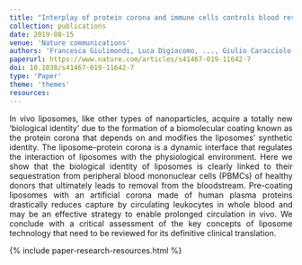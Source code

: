 ```yaml
---
title: "Interplay of protein corona and immune cells controls blood residency of liposomes"
collection: publications
date: 2019-08-15
venue: 'Nature communications'
authors: 'Francesca Giulimondi, Luca Digiacomo, ..., Giulio Caracciolo'
paperurl: https://www.nature.com/articles/s41467-019-11642-7
doi: 10.1038/s41467-019-11642-7
type: 'Paper'
theme: 'themes'
resources: 
---
```


<p align= "justify">
In vivo liposomes, like other types of nanoparticles, acquire a totally new ‘biological identity’ due to the formation of a biomolecular coating known as the protein corona that depends on and modifies the liposomes’ synthetic identity. The liposome–protein corona is a dynamic interface that regulates the interaction of liposomes with the physiological environment. Here we show that the biological identity of liposomes is clearly linked to their sequestration from peripheral blood mononuclear cells (PBMCs) of healthy donors that ultimately leads to removal from the bloodstream. Pre-coating liposomes with an artificial corona made of human plasma proteins drastically reduces capture by circulating leukocytes in whole blood and may be an effective strategy to enable prolonged circulation in vivo. We conclude with a critical assessment of the key concepts of liposome technology that need to be reviewed for its definitive clinical translation.

{% include paper-research-resources.html %}
